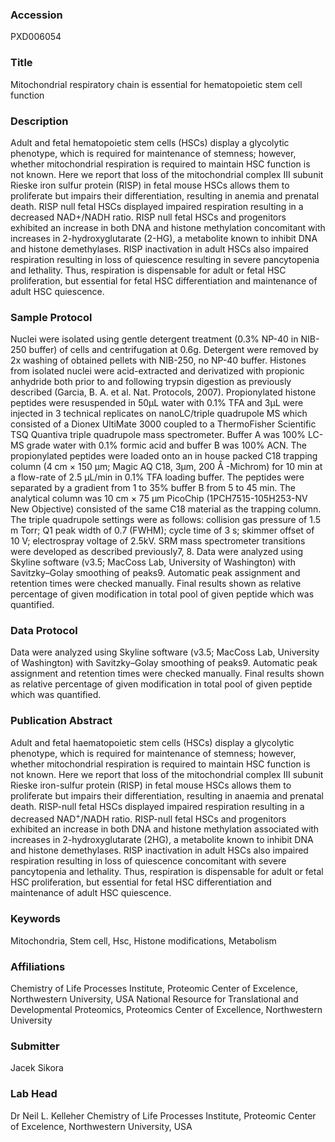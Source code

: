 ### Accession
PXD006054

### Title
Mitochondrial respiratory chain is essential for hematopoietic stem cell function

### Description
Adult and fetal hematopoietic stem cells (HSCs) display a glycolytic phenotype, which is required for maintenance of stemness; however, whether mitochondrial respiration is required to maintain HSC function is not known. Here we report that loss of the mitochondrial complex III subunit Rieske iron sulfur protein (RISP) in fetal mouse HSCs allows them to proliferate but impairs their differentiation, resulting in anemia and prenatal death. RISP null fetal HSCs displayed impaired respiration resulting in a decreased NAD+/NADH ratio.  RISP null fetal HSCs and progenitors exhibited an increase in both DNA and histone methylation concomitant with increases in 2-hydroxyglutarate (2-HG), a metabolite known to inhibit DNA and histone demethylases. RISP inactivation in adult HSCs also impaired respiration resulting in loss of quiescence resulting in severe pancytopenia and lethality. Thus, respiration is dispensable for adult or fetal HSC proliferation, but essential for fetal HSC differentiation and maintenance of adult HSC quiescence.

### Sample Protocol
Nuclei were isolated using gentle detergent treatment (0.3% NP-40 in NIB-250 buffer) of cells and centrifugation at 0.6g. Detergent were removed by 2x washing of obtained pellets with NIB-250, no NP-40 buffer. Histones from isolated nuclei were acid-extracted and derivatized with propionic anhydride both prior to and following trypsin digestion as previously described (Garcia, B. A. et al. Nat. Protocols, 2007). Propionylated histone peptides were resuspended in 50µL water with 0.1% TFA and 3µL were injected in 3 technical replicates on nanoLC/triple quadrupole MS which consisted of a Dionex UltiMate 3000 coupled to a ThermoFisher Scientific TSQ Quantiva triple quadrupole mass spectrometer. Buffer A was 100% LC-MS grade water with 0.1% formic acid and buffer B was 100% ACN. The propionylated peptides were loaded onto an in house packed C18 trapping column (4 cm × 150 µm; Magic AQ C18, 3µm, 200 Å -Michrom) for 10 min at a flow-rate of 2.5 µL/min in 0.1% TFA loading buffer. The peptides were separated by a gradient from 1 to 35% buffer B from 5 to 45 min. The analytical column was 10 cm × 75 µm PicoChip (1PCH7515-105H253-NV New Objective) consisted of the same C18 material as the trapping column. The triple quadrupole settings were as follows: collision gas pressure of 1.5 m Torr; Q1 peak width of 0.7 (FWHM); cycle time of 3 s; skimmer offset of 10 V; electrospray voltage of 2.5kV. SRM mass spectrometer transitions were developed as described previously7, 8.  Data were analyzed using Skyline software (v3.5; MacCoss Lab, University of Washington) with Savitzky–Golay smoothing of peaks9. Automatic peak assignment and retention times were checked manually. Final results shown as relative percentage of given modification in total pool of given peptide which was quantified.

### Data Protocol
Data were analyzed using Skyline software (v3.5; MacCoss Lab, University of Washington) with Savitzky–Golay smoothing of peaks9. Automatic peak assignment and retention times were checked manually. Final results shown as relative percentage of given modification in total pool of given peptide which was quantified.

### Publication Abstract
Adult and fetal haematopoietic stem cells (HSCs) display a glycolytic phenotype, which is required for maintenance of stemness; however, whether mitochondrial respiration is required to maintain HSC function is not known. Here we report that loss of the mitochondrial complex III subunit Rieske iron-sulfur protein (RISP) in fetal mouse HSCs allows them to proliferate but impairs their differentiation, resulting in anaemia and prenatal death. RISP-null fetal HSCs displayed impaired respiration resulting in a decreased NAD<sup>+</sup>/NADH ratio. RISP-null fetal HSCs and progenitors exhibited an increase in both DNA and histone methylation associated with increases in 2-hydroxyglutarate (2HG), a metabolite known to inhibit DNA and histone demethylases. RISP inactivation in adult HSCs also impaired respiration resulting in loss of quiescence concomitant with severe pancytopenia and lethality. Thus, respiration is dispensable for adult or fetal HSC proliferation, but essential for fetal HSC differentiation and maintenance of adult HSC quiescence.

### Keywords
Mitochondria, Stem cell, Hsc, Histone modifications, Metabolism

### Affiliations
Chemistry of Life Processes Institute, Proteomic Center of Excelence, Northwestern University, USA
National Resource for Translational and Developmental Proteomics,
Proteomics Center of Excellence, Northwestern University

### Submitter
Jacek Sikora

### Lab Head
Dr Neil L. Kelleher
Chemistry of Life Processes Institute, Proteomic Center of Excelence, Northwestern University, USA


